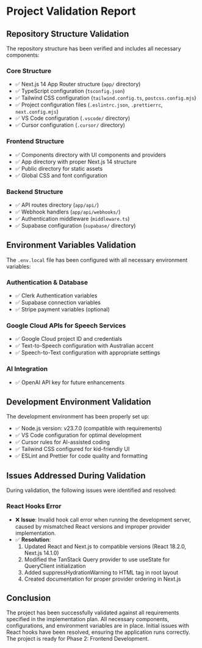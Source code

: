 # Project Validation Report

## Repository Structure Validation

The repository structure has been verified and includes all necessary components:

### Core Structure
- ✅ Next.js 14 App Router structure (`app/` directory)
- ✅ TypeScript configuration (`tsconfig.json`)
- ✅ Tailwind CSS configuration (`tailwind.config.ts`, `postcss.config.mjs`)
- ✅ Project configuration files (`.eslintrc.json`, `.prettierrc`, `next.config.mjs`)
- ✅ VS Code configuration (`.vscode/` directory)
- ✅ Cursor configuration (`.cursor/` directory)

### Frontend Structure
- ✅ Components directory with UI components and providers
- ✅ App directory with proper Next.js 14 structure
- ✅ Public directory for static assets
- ✅ Global CSS and font configuration

### Backend Structure
- ✅ API routes directory (`app/api/`)
- ✅ Webhook handlers (`app/api/webhooks/`)
- ✅ Authentication middleware (`middleware.ts`)
- ✅ Supabase configuration (`supabase/` directory)

## Environment Variables Validation

The `.env.local` file has been configured with all necessary environment variables:

### Authentication & Database
- ✅ Clerk Authentication variables
- ✅ Supabase connection variables
- ✅ Stripe payment variables (optional)

### Google Cloud APIs for Speech Services
- ✅ Google Cloud project ID and credentials
- ✅ Text-to-Speech configuration with Australian accent
- ✅ Speech-to-Text configuration with appropriate settings

### AI Integration
- ✅ OpenAI API key for future enhancements

## Development Environment Validation

The development environment has been properly set up:

- ✅ Node.js version: v23.7.0 (compatible with requirements)
- ✅ VS Code configuration for optimal development
- ✅ Cursor rules for AI-assisted coding
- ✅ Tailwind CSS configured for kid-friendly UI
- ✅ ESLint and Prettier for code quality and formatting

## Issues Addressed During Validation

During validation, the following issues were identified and resolved:

### React Hooks Error
- ❌ **Issue**: Invalid hook call error when running the development server, caused by mismatched React versions and improper provider implementation.
- ✅ **Resolution**: 
  1. Updated React and Next.js to compatible versions (React 18.2.0, Next.js 14.1.0)
  2. Modified the TanStack Query provider to use useState for QueryClient initialization
  3. Added suppressHydrationWarning to HTML tag in root layout
  4. Created documentation for proper provider ordering in Next.js

## Conclusion

The project has been successfully validated against all requirements specified in the implementation plan. All necessary components, configurations, and environment variables are in place. Initial issues with React hooks have been resolved, ensuring the application runs correctly. The project is ready for Phase 2: Frontend Development. 